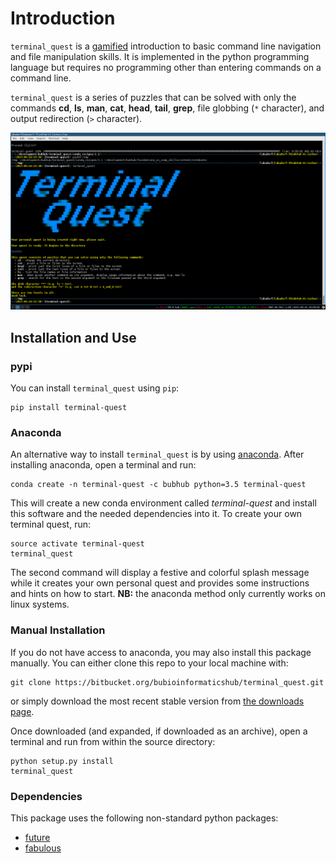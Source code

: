 # Introduction

`terminal_quest` is a [gamified](https://en.wikipedia.org/wiki/Gamification) introduction to basic command line navigation and file manipulation skills. It is implemented in the python programming language but requires no programming other than entering commands on a command line. 

`terminal_quest` is a series of puzzles that can be solved with only the commands **cd**, **ls**, **man**, **cat**, **head**, **tail**, **grep**, file globbing (`*` character), and output redirection (`>` character).

![terminal_quest.png](terminal_quest.png)

## Installation and Use ##

### pypi ###

You can install `terminal_quest` using `pip`:

```
pip install terminal-quest
```

### Anaconda ###

An alternative way to install `terminal_quest` is by using [anaconda](https://anaconda.org). After installing anaconda, open a terminal and run:

```
conda create -n terminal-quest -c bubhub python=3.5 terminal-quest
```

This will create a new conda environment called *terminal-quest* and install this software and the needed dependencies into it. To create your own terminal quest, run:

```
source activate terminal-quest
terminal_quest
```

The second command will display a festive and colorful splash message while it creates your own personal quest and provides some instructions and hints on how to start. **NB:** the anaconda method only currently works on linux systems.

### Manual Installation ###

If you do not have access to anaconda, you may also install this package manually. You can either clone this repo to your local machine with:

```
git clone https://bitbucket.org/bubioinformaticshub/terminal_quest.git
```

or simply download the most recent stable version from [the downloads page](https://bitbucket.org/bubioinformaticshub/terminal_quest/downloads/?tab=tags).

Once downloaded (and expanded, if downloaded as an archive), open a terminal and run from within the source directory:

```
python setup.py install
terminal_quest
```

### Dependencies ###

This package uses the following non-standard python packages:

* [future](https://pypi.python.org/pypi/future)
* [fabulous](https://pypi.python.org/pypi/fabulous)
